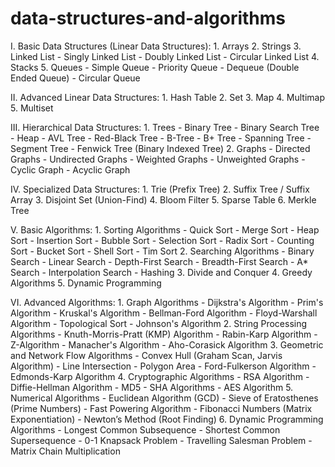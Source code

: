 # data-structures-and-algorithms

I. Basic Data Structures (Linear Data Structures):
    1. Arrays
    2. Strings
    3. Linked List
        - Singly Linked List
        - Doubly Linked List
        - Circular Linked List
    4. Stacks
    5. Queues
        - Simple Queue
        - Priority Queue
        - Dequeue (Double Ended Queue)
        - Circular Queue

II. Advanced Linear Data Structures:
    1. Hash Table
    2. Set
    3. Map
    4. Multimap
    5. Multiset

III. Hierarchical Data Structures:
    1. Trees
        - Binary Tree
        - Binary Search Tree
        - Heap
        - AVL Tree
        - Red-Black Tree
        - B-Tree
        - B+ Tree
        - Spanning Tree
        - Segment Tree
        - Fenwick Tree (Binary Indexed Tree)
    2. Graphs
        - Directed Graphs
        - Undirected Graphs
        - Weighted Graphs
        - Unweighted Graphs
        - Cyclic Graph
        - Acyclic Graph

IV. Specialized Data Structures:
    1. Trie (Prefix Tree)
    2. Suffix Tree / Suffix Array
    3. Disjoint Set (Union-Find)
    4. Bloom Filter
    5. Sparse Table
    6. Merkle Tree

V. Basic Algorithms:
    1. Sorting Algorithms
        - Quick Sort
        - Merge Sort
        - Heap Sort
        - Insertion Sort
        - Bubble Sort
        - Selection Sort
        - Radix Sort
        - Counting Sort
        - Bucket Sort
        - Shell Sort
        - Tim Sort
    2. Searching Algorithms
        - Binary Search
        - Linear Search
        - Depth-First Search
        - Breadth-First Search
        - A* Search
        - Interpolation Search
        - Hashing
    3. Divide and Conquer
    4. Greedy Algorithms
    5. Dynamic Programming

VI. Advanced Algorithms:
    1. Graph Algorithms
        - Dijkstra's Algorithm
        - Prim's Algorithm
        - Kruskal's Algorithm
        - Bellman-Ford Algorithm
        - Floyd-Warshall Algorithm
        - Topological Sort
        - Johnson's Algorithm
    2. String Processing Algorithms
        - Knuth-Morris-Pratt (KMP) Algorithm
        - Rabin-Karp Algorithm
        - Z-Algorithm
        - Manacher's Algorithm
        - Aho-Corasick Algorithm
    3. Geometric and Network Flow Algorithms
        - Convex Hull (Graham Scan, Jarvis Algorithm)
        - Line Intersection
        - Polygon Area
        - Ford-Fulkerson Algorithm
        - Edmonds-Karp Algorithm
    4. Cryptographic Algorithms
        - RSA Algorithm
        - Diffie-Hellman Algorithm
        - MD5
        - SHA Algorithms
        - AES Algorithm
    5. Numerical Algorithms
        - Euclidean Algorithm (GCD)
        - Sieve of Eratosthenes (Prime Numbers)
        - Fast Powering Algorithm
        - Fibonacci Numbers (Matrix Exponentiation)
        - Newton’s Method (Root Finding)
    6. Dynamic Programming Algorithms
        - Longest Common Subsequence
        - Shortest Common Supersequence
        - 0-1 Knapsack Problem
        - Travelling Salesman Problem
        - Matrix Chain Multiplication